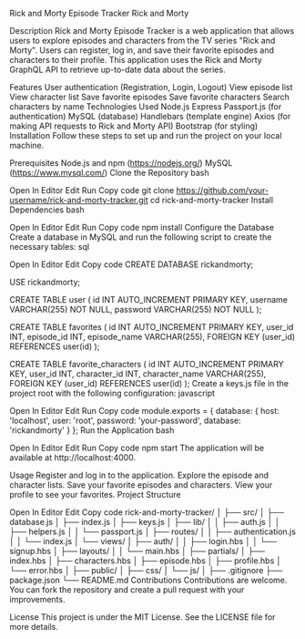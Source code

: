 Rick and Morty Episode Tracker
Rick and Morty

Description
Rick and Morty Episode Tracker is a web application that allows users to explore episodes and characters from the TV series "Rick and Morty". Users can register, log in, and save their favorite episodes and characters to their profile. This application uses the Rick and Morty GraphQL API to retrieve up-to-date data about the series.

Features
User authentication (Registration, Login, Logout)
View episode list
View character list
Save favorite episodes
Save favorite characters
Search characters by name
Technologies Used
Node.js
Express
Passport.js (for authentication)
MySQL (database)
Handlebars (template engine)
Axios (for making API requests to Rick and Morty API)
Bootstrap (for styling)
Installation
Follow these steps to set up and run the project on your local machine.

Prerequisites
Node.js and npm (https://nodejs.org/)
MySQL (https://www.mysql.com/)
Clone the Repository
bash

Open In Editor
Edit
Run
Copy code
git clone https://github.com/your-username/rick-and-morty-tracker.git
cd rick-and-morty-tracker
Install Dependencies
bash

Open In Editor
Edit
Run
Copy code
npm install
Configure the Database
Create a database in MySQL and run the following script to create the necessary tables:
sql

Open In Editor
Edit
Copy code
CREATE DATABASE rickandmorty;

USE rickandmorty;

CREATE TABLE user (
  id INT AUTO_INCREMENT PRIMARY KEY,
  username VARCHAR(255) NOT NULL,
  password VARCHAR(255) NOT NULL
);

CREATE TABLE favorites (
  id INT AUTO_INCREMENT PRIMARY KEY,
  user_id INT,
  episode_id INT,
  episode_name VARCHAR(255),
  FOREIGN KEY (user_id) REFERENCES user(id)
);

CREATE TABLE favorite_characters (
  id INT AUTO_INCREMENT PRIMARY KEY,
  user_id INT,
  character_id INT,
  character_name VARCHAR(255),
  FOREIGN KEY (user_id) REFERENCES user(id)
);
Create a keys.js file in the project root with the following configuration:
javascript

Open In Editor
Edit
Run
Copy code
module.exports = {
  database: {
    host: 'localhost',
    user: 'root',
    password: 'your-password',
    database: 'rickandmorty'
  }
};
Run the Application
bash

Open In Editor
Edit
Run
Copy code
npm start
The application will be available at http://localhost:4000.

Usage
Register and log in to the application.
Explore the episode and character lists.
Save your favorite episodes and characters.
View your profile to see your favorites.
Project Structure

Open In Editor
Edit
Copy code
rick-and-morty-tracker/
│
├── src/
│  ├── database.js
│  ├── index.js
│  ├── keys.js
│  ├── lib/
│  │  ├── auth.js
│  │  ├── helpers.js
│  │  └── passport.js
│  ├── routes/
│  │  ├── authentication.js
│  │  └── index.js
│  └── views/
│     ├── auth/
│     │  ├── login.hbs
│     │  └── signup.hbs
│     ├── layouts/
│     │  └── main.hbs
│     ├── partials/
│     ├── index.hbs
│     ├── characters.hbs
│     ├── episode.hbs
│     ├── profile.hbs
│     └── error.hbs
│
├── public/
│  ├── css/
│  └── js/
│
├── .gitignore
├── package.json
└── README.md
Contributions
Contributions are welcome. You can fork the repository and create a pull request with your improvements.

License
This project is under the MIT License. See the LICENSE file for more details.
